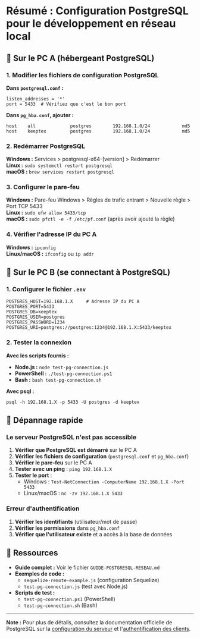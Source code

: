 # Résumé : Configuration PostgreSQL pour le développement en réseau local

## 🔹 Sur le PC A (hébergeant PostgreSQL)

### 1. Modifier les fichiers de configuration PostgreSQL

**Dans `postgresql.conf` :**
```
listen_addresses = '*'
port = 5433  # Vérifiez que c'est le bon port
```

**Dans `pg_hba.conf`, ajouter :**
```
host    all             postgres        192.168.1.0/24            md5
host    keeptex         postgres        192.168.1.0/24            md5
```

### 2. Redémarrer PostgreSQL

**Windows :** Services > postgresql-x64-[version] > Redémarrer  
**Linux :** `sudo systemctl restart postgresql`  
**macOS :** `brew services restart postgresql`

### 3. Configurer le pare-feu

**Windows :** Pare-feu Windows > Règles de trafic entrant > Nouvelle règle > Port TCP 5433  
**Linux :** `sudo ufw allow 5433/tcp`  
**macOS :** `sudo pfctl -e -f /etc/pf.conf` (après avoir ajouté la règle)

### 4. Vérifier l'adresse IP du PC A

**Windows :** `ipconfig`  
**Linux/macOS :** `ifconfig` ou `ip addr`

## 🔹 Sur le PC B (se connectant à PostgreSQL)

### 1. Configurer le fichier `.env`

```
POSTGRES_HOST=192.168.1.X     # Adresse IP du PC A
POSTGRES_PORT=5433
POSTGRES_DB=keeptex
POSTGRES_USER=postgres
POSTGRES_PASSWORD=1234
POSTGRES_URI=postgres://postgres:1234@192.168.1.X:5433/keeptex
```

### 2. Tester la connexion

**Avec les scripts fournis :**
- **Node.js :** `node test-pg-connection.js`
- **PowerShell :** `./test-pg-connection.ps1`
- **Bash :** `bash test-pg-connection.sh`

**Avec psql :**
```
psql -h 192.168.1.X -p 5433 -U postgres -d keeptex
```

## 🔹 Dépannage rapide

### Le serveur PostgreSQL n'est pas accessible

1. **Vérifier que PostgreSQL est démarré** sur le PC A
2. **Vérifier les fichiers de configuration** (`postgresql.conf` et `pg_hba.conf`)
3. **Vérifier le pare-feu** sur le PC A
4. **Tester avec un ping** : `ping 192.168.1.X`
5. **Tester le port** : 
   - Windows : `Test-NetConnection -ComputerName 192.168.1.X -Port 5433`
   - Linux/macOS : `nc -zv 192.168.1.X 5433`

### Erreur d'authentification

1. **Vérifier les identifiants** (utilisateur/mot de passe)
2. **Vérifier les permissions** dans `pg_hba.conf`
3. **Vérifier que l'utilisateur existe** et a accès à la base de données

## 🔹 Ressources

- **Guide complet :** Voir le fichier `GUIDE-POSTGRESQL-RESEAU.md`
- **Exemples de code :** 
  - `sequelize-remote-example.js` (configuration Sequelize)
  - `test-pg-connection.js` (test avec Node.js)
- **Scripts de test :** 
  - `test-pg-connection.ps1` (PowerShell)
  - `test-pg-connection.sh` (Bash)

---

**Note :** Pour plus de détails, consultez la documentation officielle de PostgreSQL sur la [configuration du serveur](https://www.postgresql.org/docs/current/runtime-config.html) et l'[authentification des clients](https://www.postgresql.org/docs/current/client-authentication.html).
